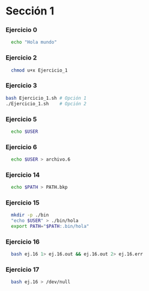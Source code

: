 # Sección 1

### Ejercicio 0

```bash
  echo "Hola mundo"
```

### Ejercicio 2

```bash
  chmod u+x Ejercicio_1
```

### Ejercicio 3

```bash
bash Ejercicio_1.sh # Opción 1
./Ejercicio_1.sh    # Opción 2
```

### Ejercicio 5

```bash
  echo $USER
```

### Ejercicio 6

```bash
  echo $USER > archivo.6
```

### Ejercicio 14

```bash
  echo $PATH > PATH.bkp
```

### Ejercicio 15

```bash
  mkdir -p ./bin
  "echo $USER" > ./bin/hola
  export PATH="$PATH:.bin/hola"
```

### Ejercicio 16

```bash
  bash ej.16 1> ej.16.out && ej.16.out 2> ej.16.err
```


### Ejercicio 17

```bash
  bash ej.16 > /dev/null
```
